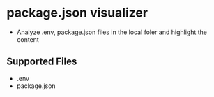# package.json visualizer
- Analyze .env, package.json files in the local foler and highlight the content

## Supported Files
- .env
- package.json
